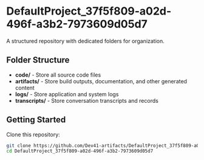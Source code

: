 # DefaultProject_37f5f809-a02d-496f-a3b2-7973609d05d7
A structured repository with dedicated folders for organization.

## Folder Structure

- **code/** - Store all source code files
- **artifacts/** - Store build outputs, documentation, and other generated content
- **logs/** - Store application and system logs
- **transcripts/** - Store conversation transcripts and records

## Getting Started

Clone this repository:
```bash
git clone https://github.com/Dev41-artifacts/DefaultProject_37f5f809-a02d-496f-a3b2-7973609d05d7
cd DefaultProject_37f5f809-a02d-496f-a3b2-7973609d05d7
```
